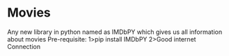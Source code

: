 # Movies
Any new library in python named as IMDbPY which gives us all information about movies 
Pre-requisite:
1>pip install IMDbPY
2>Good internet Connection
